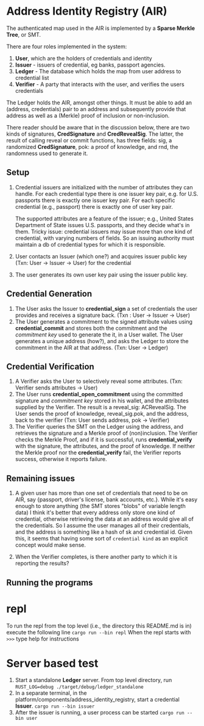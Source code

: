 # Address Identity Registry (AIR)

The authenticated map used in the AIR is implemented by a **Sparse Merkle Tree**, or SMT.

There are four roles implemented in the system:
1. **User**, which are the holders of credentials and identity
2. **Issuer** - issuers of credential, eg banks, passport agencies.
3. **Ledger** - The database which holds the map from user address to credential list
4. **Verifier** - A party that interacts with the user, and verifies the users credentials

The Ledger holds the AIR, amongst other things. It must be able to add an (address, credentials) pair to an
address and subsequently provide that address as well as a (Merkle) proof of inclusion or non-inclusion.

There reader should be aware that in the discussion below, there are two kinds of signatures, **CredSignature** and
**CredRevealSig**. The latter, the result of calling reveal or commit functions, has three fields: sig, a randomized
**CredSignature**, pok: a proof of knowledge, and rnd, the randomness used to generate it.

## Setup
1. Credential issuers are initialized with the number of attributes they can handle. For each credential
   type there is one issuer key pair, e.g. for U.S. passports there is exactly one issuer key pair. For
   each specific credential (e.g., passport) there is exactly one of user key pair.

   The supported attributes are a feature of the issuer; e.g., United States Department of State issues
   U.S. passports, and they decide what's in them. Tricky issue: credential issuers may issue more
   than one kind of credential, with varying numbers of fields. So an issuing authority must maintain
   a db of credential types for which it is responsible.
2. User contacts an Issuer (which one?) and acquires issuer public key (Txn: User -> Issuer -> User)
   for the credential
3. The user generates its own user key pair using the issuer public key.

## Credential Generation
1. The User asks the Issuer to **credential_sign** a set of credentials the user provides and receives a signature back.
   (Txn : User -> Issuer -> User)
2. The User generates a commitment to the signed attribute values using **credential_commit** and stores both the commitment
   and the *commitment key* used to generate the it, in a User wallet. The User generates a unique address (how?),
   and asks the Ledger to store the commitment in the AIR at that address. (Txn: User -> Ledger)

## Credential Verification
1. A Verifier asks the User to selectively reveal some attributes. (Txn: Verifier sends attributes -> User)
2. The User runs **credential_open_commitment** using the committed signature and *commitment key* stored in his wallet, and the attributes
   supplied by the Verifier. The result is a reveal_sig: ACRevealSig. The User sends the proof of knowledge, reveal_sig.pok,
   and the address, back to the verifier (Txn: User sends address, pok -> Verifier)
3. The Verifier queries the SMT on the Ledger using the address, and retrieves the signature and a Merkle proof
   of (non)inclusion. The Verifier checks the Merkle Proof, and if it is successful, runs **credential_verify** with the signature,
   the attributes, and the proof of knowledge.
   If neither the Merkle proof nor the **credential_verify** fail, the Verifier reports success, otherwise it reports failure.

## Remaining issues
1. A given user has more than one set of credentials that need to be on AIR, say {passport, driver's license, bank
accounts, etc.}. While it's easy enough to store anything (the SMT stores "blobs" of variable length data) I think
it's better that every address only store one kind of credential, otherwise retrieving the data at an address would
give all of the credentials. So I assume the user manages all of their credentials, and the address is something like
a hash of sk and credential id. Given this, it seems that having some sort of `credential kind` as an explicit concept
would make sense.

2. When the Verifier completes, is there another party to which it is reporting the results?

## Running the programs
# repl
To run the repl from the top level (i.e., the directory this README.md is in) execute the following line
`cargo run --bin repl`
When the repl starts with `>>>` type help for instructions
# Server based test
1. Start a standalone **Ledger** server. From <platform> top level directory, run
`RUST_LOG=debug ./target/debug/ledger_standalone`
2. In a separate terminal, in the platform/components/address_identity_registry, start a credential **Issuer**.
`cargo run --bin issuer`
3. After the issuer is running, a user process can be started
`cargo run --bin user`

